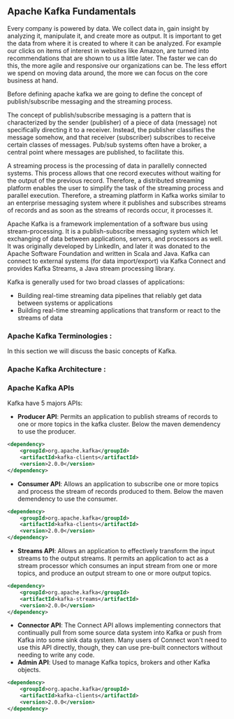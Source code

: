 Apache Kafka Fundamentals
--------------
Every company is powered by data. We collect data in, gain insight by analyzing it, manipulate it, and create more as output. It is important to get the data from where it is 
created to where it can be analyzed. For example our clicks on items of interest in websites like Amazon, are turned into recommendations that are shown to us a little later.
The faster we can do this, the more agile and responsive our organizations can be. The less effort we spend on moving data around, the more we can focus on the core business 
at hand.

Before defining apache kafka we are going to define the concept of publish/subscribe messaging and the streaming process. 

The concept of publish/subscribe messaging is a pattern that is characterized by the sender (publisher) of a piece of data (message) not specifically directing it to a receiver. 
Instead, the publisher classifies the message somehow, and that receiver (subscriber) subscribes to receive certain classes of messages. Pub/sub systems often have a broker, a 
central point where messages are published, to facilitate this.

A streaming process is the processing of data in parallelly connected systems. This process allows that one record executes without waiting for the output of the previous record. Therefore, a distributed streaming platform enables the user to simplify the task of the streaming process and parallel execution. Therefore, a streaming platform in Kafka works similar to an enterprise messaging system where it publishes and subscribes streams of records and as soon as the streams of records occur, it processes it.

Apache Kafka is a framework implementation of a software bus using stream-processing. It is a publish-subscribe messaging system which let exchanging of data between applications, servers, and processors as well. It was originally developed by LinkedIn, and later it was donated to the Apache Software Foundation and written in Scala and Java.
Kafka can connect to external systems (for data import/export) via Kafka Connect and provides Kafka Streams, a Java stream processing library.

Kafka is generally used for two broad classes of applications:
- Building real-time streaming data pipelines that reliably get data between systems or applications
- Building real-time streaming applications that transform or react to the streams of data

### Apache Kafka Terminologies :
In this section we will discuss the basic concepts of Kafka. 

### Apache Kafka Architecture : 

### Apache Kafka APIs
Kafka have 5 majors APIs:
- **Producer API**: Permits an application to publish streams of records to one or more topics in the kafka cluster. Below the maven demendency to use the producer. 
```xml
<dependency>
	<groupId>org.apache.kafka</groupId>
	<artifactId>kafka-clients</artifactId>
	<version>2.0.0</version>
</dependency>
```
- **Consumer API**: Allows an application to subscribe one or more topics and process the stream of records produced to them. Below the maven demendency to use the consumer. 
```xml
<dependency>
	<groupId>org.apache.kafka</groupId>
	<artifactId>kafka-clients</artifactId>
	<version>2.0.0</version>
</dependency>
```
- **Streams API**: Allows an application to effectively transform the input streams to the output streams. It permits an application to act as a stream processor which consumes an input stream from one or more topics, and produce an output stream to one or more output topics.
```xml
<dependency>
	<groupId>org.apache.kafka</groupId>
	<artifactId>kafka-streams</artifactId>
	<version>2.0.0</version>
</dependency>
```
- **Connector API**: The Connect API allows implementing connectors that continually pull from some source data system into Kafka or push from Kafka into some sink data system.
Many users of Connect won't need to use this API directly, though, they can use pre-built connectors without needing to write any code.
- **Admin API**: Used to manage Kafka topics, brokers and other Kafka objects.
```xml
<dependency>
	<groupId>org.apache.kafka</groupId>
	<artifactId>kafka-clients</artifactId>
	<version>2.0.0</version>
</dependency>
```
